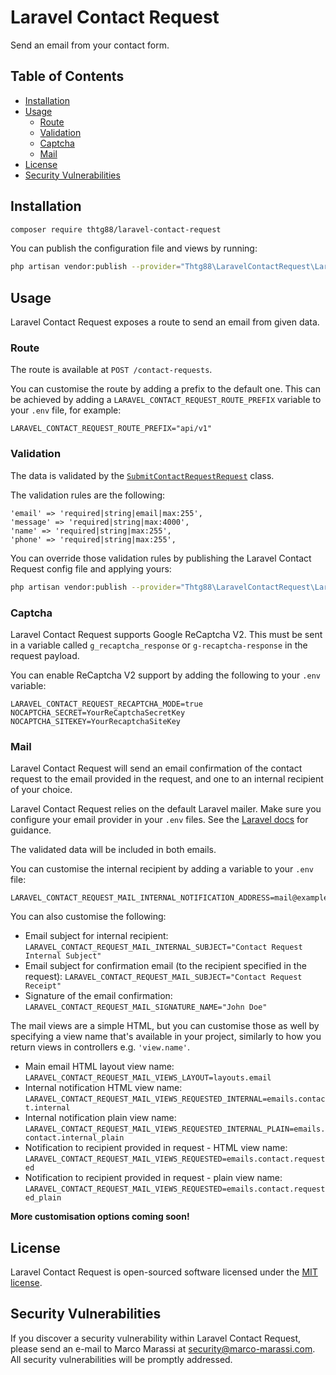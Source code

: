 # Laravel Contact Request

Send an email from your contact form.

## Table of Contents

* [Installation](#installation)
* [Usage](#usage)
    * [Route](#route)
    * [Validation](#validation)
    * [Captcha](#captcha)
    * [Mail](#mail)
* [License](#license)
* [Security Vulnerabilities](#security-vulnerabilities)

## Installation

``` bash
composer require thtg88/laravel-contact-request
```

You can publish the configuration file and views by running:
```bash
php artisan vendor:publish --provider="Thtg88\LaravelContactRequest\LaravelContactRequestServiceProvider"
```

## Usage

Laravel Contact Request exposes a route to send an email from given data.

### Route

The route is available at `POST /contact-requests`.

You can customise the route by adding a prefix to the default one. This can be achieved by adding a `LARAVEL_CONTACT_REQUEST_ROUTE_PREFIX` variable to your `.env` file, for example:
```
LARAVEL_CONTACT_REQUEST_ROUTE_PREFIX="api/v1"
```

### Validation

The data is validated by the [`SubmitContactRequestRequest`](src/Http/Requests/SubmitContactRequestRequest) class.

The validation rules are the following:
```
'email' => 'required|string|email|max:255',
'message' => 'required|string|max:4000',
'name' => 'required|string|max:255',
'phone' => 'required|string|max:255',
```

You can override those validation rules by publishing the Laravel Contact Request config file and applying yours:
```bash
php artisan vendor:publish --provider="Thtg88\LaravelContactRequest\LaravelContactRequestServiceProvider" --tag="laravel-contact-request-config"
```

### Captcha

Laravel Contact Request supports Google ReCaptcha V2. This must be sent in a variable called `g_recaptcha_response` or `g-recaptcha-response` in the request payload.

You can enable ReCaptcha V2 support by adding the following to your `.env` variable:
```
LARAVEL_CONTACT_REQUEST_RECAPTCHA_MODE=true
NOCAPTCHA_SECRET=YourReCaptchaSecretKey
NOCAPTCHA_SITEKEY=YourRecaptchaSiteKey
```

### Mail

Laravel Contact Request will send an email confirmation of the contact request to the email provided in the request, and one to an internal recipient of your choice.

Laravel Contact Request relies on the default Laravel mailer. Make sure you configure your email provider in your `.env` files. See the [Laravel docs](https://laravel.com/docs/7.x/mail) for guidance.

The validated data will be included in both emails.

You can customise the internal recipient by adding a variable to your `.env` file:
```
LARAVEL_CONTACT_REQUEST_MAIL_INTERNAL_NOTIFICATION_ADDRESS=mail@example.com
```

You can also customise the following:
- Email subject for internal recipient: `LARAVEL_CONTACT_REQUEST_MAIL_INTERNAL_SUBJECT="Contact Request Internal Subject"`
- Email subject for confirmation email (to the recipient specified in the request): `LARAVEL_CONTACT_REQUEST_MAIL_SUBJECT="Contact Request Receipt"`
- Signature of the email confirmation: `LARAVEL_CONTACT_REQUEST_MAIL_SIGNATURE_NAME="John Doe"`

The mail views are a simple HTML, but you can customise those as well by specifying a view name that's available in your project, similarly to how you return views in controllers e.g. `'view.name'`.

- Main email HTML layout view name: `LARAVEL_CONTACT_REQUEST_MAIL_VIEWS_LAYOUT=layouts.email`
- Internal notification HTML view name: `LARAVEL_CONTACT_REQUEST_MAIL_VIEWS_REQUESTED_INTERNAL=emails.contact.internal`
- Internal notification plain view name: `LARAVEL_CONTACT_REQUEST_MAIL_VIEWS_REQUESTED_INTERNAL_PLAIN=emails.contact.internal_plain`
- Notification to recipient provided in request - HTML view name: `LARAVEL_CONTACT_REQUEST_MAIL_VIEWS_REQUESTED=emails.contact.requested`
- Notification to recipient provided in request - plain view name: `LARAVEL_CONTACT_REQUEST_MAIL_VIEWS_REQUESTED=emails.contact.requested_plain`

**More customisation options coming soon!**

## License

Laravel Contact Request is open-sourced software licensed under the [MIT license](https://opensource.org/licenses/MIT).

## Security Vulnerabilities

If you discover a security vulnerability within Laravel Contact Request, please send an e-mail to Marco Marassi at security@marco-marassi.com. All security vulnerabilities will be promptly addressed.
